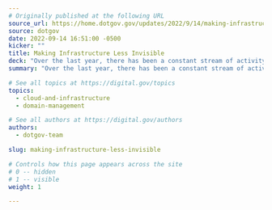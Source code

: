 ```yaml
---
# Originally published at the following URL
source_url: https://home.dotgov.gov/updates/2022/9/14/making-infrastructure-less-invisible
source: dotgov
date: 2022-09-14 16:51:00 -0500
kicker: ""
title: Making Infrastructure Less Invisible
deck: "Over the last year, there has been a constant stream of activity at the .gov registry, but most of it hasn't been on display. This post highlights some of the work to make .gov the most boringly secure, conventionally unconventional domain for governments."
summary: "Over the last year, there has been a constant stream of activity at the .gov registry, but most of it hasn't been on display. This post highlights some of the work to make .gov the most boringly secure, conventionally unconventional domain for governments."

# See all topics at https://digital.gov/topics
topics:
  - cloud-and-infrastructure
  - domain-management

# See all authors at https://digital.gov/authors
authors:
  - dotgov-team

slug: making-infrastructure-less-invisible

# Controls how this page appears across the site
# 0 -- hidden
# 1 -- visible
weight: 1

---
```

